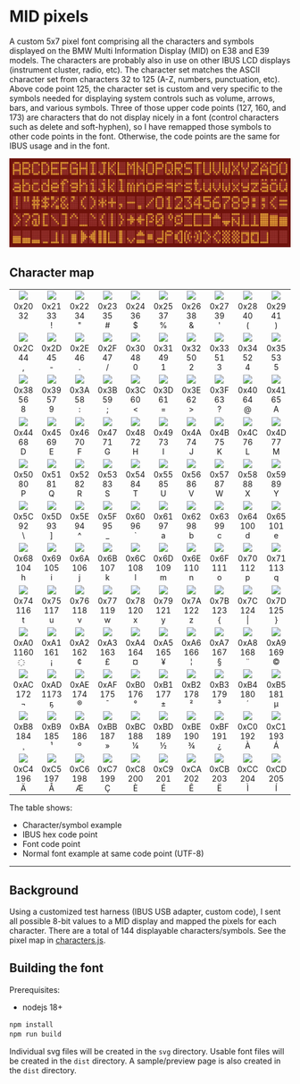# MID pixels

A custom 5x7 pixel font comprising all the characters and symbols displayed on the BMW Multi Information Display (MID) on E38 and E39 models. The characters are probably also in use on other IBUS LCD displays (instrument cluster, radio, etc). The character set matches the ASCII character set from characters 32 to 125 (A-Z, numbers, punctuation, etc). Above code point 125, the character set is custom and very specific to the symbols needed for displaying system controls such as volume, arrows, bars, and various symbols. Three of those upper code points (127, 160, and 173) are characters that do not display nicely in a font (control characters such as delete and soft-hyphen), so I have remapped those symbols to other code points in the font. Otherwise, the code points are the same for IBUS usage and in the font.

<!--<picture>
  <source media="(prefers-color-scheme: dark)" srcset="./assets/sample-dark.png">
  <img alt="Sample character set" src="./assets/sample-light.png">
</picture>-->

![Sample character set](./assets/sample-lcd.png)

## Character map

<table>
  <tbody>
    <tr>
      <td align="center">
        <img height="20px" src="https://dfuchslin.github.io/midpixels/midpixels.svg#32"/><br/>
        0x20<br/>
        32<br/>
        &nbsp;
      </td>
      <td align="center">
        <img height="20px" src="https://dfuchslin.github.io/midpixels/midpixels.svg#33"/><br/>
        0x21<br/>
        33<br/>
        &#33;
      </td>
      <td align="center">
        <img height="20px" src="https://dfuchslin.github.io/midpixels/midpixels.svg#34"/><br/>
        0x22<br/>
        34<br/>
        &#34;
      </td>
      <td align="center">
        <img height="20px" src="https://dfuchslin.github.io/midpixels/midpixels.svg#35"/><br/>
        0x23<br/>
        35<br/>
        &#35;
      </td>
      <td align="center">
        <img height="20px" src="https://dfuchslin.github.io/midpixels/midpixels.svg#36"/><br/>
        0x24<br/>
        36<br/>
        &#36;
      </td>
      <td align="center">
        <img height="20px" src="https://dfuchslin.github.io/midpixels/midpixels.svg#37"/><br/>
        0x25<br/>
        37<br/>
        &#37;
      </td>
      <td align="center">
        <img height="20px" src="https://dfuchslin.github.io/midpixels/midpixels.svg#38"/><br/>
        0x26<br/>
        38<br/>
        &#38;
      </td>
      <td align="center">
        <img height="20px" src="https://dfuchslin.github.io/midpixels/midpixels.svg#39"/><br/>
        0x27<br/>
        39<br/>
        &#39;
      </td>
      <td align="center">
        <img height="20px" src="https://dfuchslin.github.io/midpixels/midpixels.svg#40"/><br/>
        0x28<br/>
        40<br/>
        &#40;
      </td>
      <td align="center">
        <img height="20px" src="https://dfuchslin.github.io/midpixels/midpixels.svg#41"/><br/>
        0x29<br/>
        41<br/>
        &#41;
      </td>
      <td align="center">
        <img height="20px" src="https://dfuchslin.github.io/midpixels/midpixels.svg#42"/><br/>
        0x2A<br/>
        42<br/>
        &#42;
      </td>
      <td align="center">
        <img height="20px" src="https://dfuchslin.github.io/midpixels/midpixels.svg#43"/><br/>
        0x2B<br/>
        43<br/>
        &#43;
      </td>
    </tr>
    <tr>
      <td align="center">
        <img height="20px" src="https://dfuchslin.github.io/midpixels/midpixels.svg#44"/><br/>
        0x2C<br/>
        44<br/>
        &#44;
      </td>
      <td align="center">
        <img height="20px" src="https://dfuchslin.github.io/midpixels/midpixels.svg#45"/><br/>
        0x2D<br/>
        45<br/>
        &#45;
      </td>
      <td align="center">
        <img height="20px" src="https://dfuchslin.github.io/midpixels/midpixels.svg#46"/><br/>
        0x2E<br/>
        46<br/>
        &#46;
      </td>
      <td align="center">
        <img height="20px" src="https://dfuchslin.github.io/midpixels/midpixels.svg#47"/><br/>
        0x2F<br/>
        47<br/>
        &#47;
      </td>
      <td align="center">
        <img height="20px" src="https://dfuchslin.github.io/midpixels/midpixels.svg#48"/><br/>
        0x30<br/>
        48<br/>
        &#48;
      </td>
      <td align="center">
        <img height="20px" src="https://dfuchslin.github.io/midpixels/midpixels.svg#49"/><br/>
        0x31<br/>
        49<br/>
        &#49;
      </td>
      <td align="center">
        <img height="20px" src="https://dfuchslin.github.io/midpixels/midpixels.svg#50"/><br/>
        0x32<br/>
        50<br/>
        &#50;
      </td>
      <td align="center">
        <img height="20px" src="https://dfuchslin.github.io/midpixels/midpixels.svg#51"/><br/>
        0x33<br/>
        51<br/>
        &#51;
      </td>
      <td align="center">
        <img height="20px" src="https://dfuchslin.github.io/midpixels/midpixels.svg#52"/><br/>
        0x34<br/>
        52<br/>
        &#52;
      </td>
      <td align="center">
        <img height="20px" src="https://dfuchslin.github.io/midpixels/midpixels.svg#53"/><br/>
        0x35<br/>
        53<br/>
        &#53;
      </td>
      <td align="center">
        <img height="20px" src="https://dfuchslin.github.io/midpixels/midpixels.svg#54"/><br/>
        0x36<br/>
        54<br/>
        &#54;
      </td>
      <td align="center">
        <img height="20px" src="https://dfuchslin.github.io/midpixels/midpixels.svg#55"/><br/>
        0x37<br/>
        55<br/>
        &#55;
      </td>
    </tr>
    <tr>
      <td align="center">
        <img height="20px" src="https://dfuchslin.github.io/midpixels/midpixels.svg#56"/><br/>
        0x38<br/>
        56<br/>
        &#56;
      </td>
      <td align="center">
        <img height="20px" src="https://dfuchslin.github.io/midpixels/midpixels.svg#57"/><br/>
        0x39<br/>
        57<br/>
        &#57;
      </td>
      <td align="center">
        <img height="20px" src="https://dfuchslin.github.io/midpixels/midpixels.svg#58"/><br/>
        0x3A<br/>
        58<br/>
        &#58;
      </td>
      <td align="center">
        <img height="20px" src="https://dfuchslin.github.io/midpixels/midpixels.svg#59"/><br/>
        0x3B<br/>
        59<br/>
        &#59;
      </td>
      <td align="center">
        <img height="20px" src="https://dfuchslin.github.io/midpixels/midpixels.svg#60"/><br/>
        0x3C<br/>
        60<br/>
        &#60;
      </td>
      <td align="center">
        <img height="20px" src="https://dfuchslin.github.io/midpixels/midpixels.svg#61"/><br/>
        0x3D<br/>
        61<br/>
        &#61;
      </td>
      <td align="center">
        <img height="20px" src="https://dfuchslin.github.io/midpixels/midpixels.svg#62"/><br/>
        0x3E<br/>
        62<br/>
        &#62;
      </td>
      <td align="center">
        <img height="20px" src="https://dfuchslin.github.io/midpixels/midpixels.svg#63"/><br/>
        0x3F<br/>
        63<br/>
        &#63;
      </td>
      <td align="center">
        <img height="20px" src="https://dfuchslin.github.io/midpixels/midpixels.svg#64"/><br/>
        0x40<br/>
        64<br/>
        &#64;
      </td>
      <td align="center">
        <img height="20px" src="https://dfuchslin.github.io/midpixels/midpixels.svg#65"/><br/>
        0x41<br/>
        65<br/>
        &#65;
      </td>
      <td align="center">
        <img height="20px" src="https://dfuchslin.github.io/midpixels/midpixels.svg#66"/><br/>
        0x42<br/>
        66<br/>
        &#66;
      </td>
      <td align="center">
        <img height="20px" src="https://dfuchslin.github.io/midpixels/midpixels.svg#67"/><br/>
        0x43<br/>
        67<br/>
        &#67;
      </td>
    </tr>
    <tr>
      <td align="center">
        <img height="20px" src="https://dfuchslin.github.io/midpixels/midpixels.svg#68"/><br/>
        0x44<br/>
        68<br/>
        &#68;
      </td>
      <td align="center">
        <img height="20px" src="https://dfuchslin.github.io/midpixels/midpixels.svg#69"/><br/>
        0x45<br/>
        69<br/>
        &#69;
      </td>
      <td align="center">
        <img height="20px" src="https://dfuchslin.github.io/midpixels/midpixels.svg#70"/><br/>
        0x46<br/>
        70<br/>
        &#70;
      </td>
      <td align="center">
        <img height="20px" src="https://dfuchslin.github.io/midpixels/midpixels.svg#71"/><br/>
        0x47<br/>
        71<br/>
        &#71;
      </td>
      <td align="center">
        <img height="20px" src="https://dfuchslin.github.io/midpixels/midpixels.svg#72"/><br/>
        0x48<br/>
        72<br/>
        &#72;
      </td>
      <td align="center">
        <img height="20px" src="https://dfuchslin.github.io/midpixels/midpixels.svg#73"/><br/>
        0x49<br/>
        73<br/>
        &#73;
      </td>
      <td align="center">
        <img height="20px" src="https://dfuchslin.github.io/midpixels/midpixels.svg#74"/><br/>
        0x4A<br/>
        74<br/>
        &#74;
      </td>
      <td align="center">
        <img height="20px" src="https://dfuchslin.github.io/midpixels/midpixels.svg#75"/><br/>
        0x4B<br/>
        75<br/>
        &#75;
      </td>
      <td align="center">
        <img height="20px" src="https://dfuchslin.github.io/midpixels/midpixels.svg#76"/><br/>
        0x4C<br/>
        76<br/>
        &#76;
      </td>
      <td align="center">
        <img height="20px" src="https://dfuchslin.github.io/midpixels/midpixels.svg#77"/><br/>
        0x4D<br/>
        77<br/>
        &#77;
      </td>
      <td align="center">
        <img height="20px" src="https://dfuchslin.github.io/midpixels/midpixels.svg#78"/><br/>
        0x4E<br/>
        78<br/>
        &#78;
      </td>
      <td align="center">
        <img height="20px" src="https://dfuchslin.github.io/midpixels/midpixels.svg#79"/><br/>
        0x4F<br/>
        79<br/>
        &#79;
      </td>
    </tr>
    <tr>
      <td align="center">
        <img height="20px" src="https://dfuchslin.github.io/midpixels/midpixels.svg#80"/><br/>
        0x50<br/>
        80<br/>
        &#80;
      </td>
      <td align="center">
        <img height="20px" src="https://dfuchslin.github.io/midpixels/midpixels.svg#81"/><br/>
        0x51<br/>
        81<br/>
        &#81;
      </td>
      <td align="center">
        <img height="20px" src="https://dfuchslin.github.io/midpixels/midpixels.svg#82"/><br/>
        0x52<br/>
        82<br/>
        &#82;
      </td>
      <td align="center">
        <img height="20px" src="https://dfuchslin.github.io/midpixels/midpixels.svg#83"/><br/>
        0x53<br/>
        83<br/>
        &#83;
      </td>
      <td align="center">
        <img height="20px" src="https://dfuchslin.github.io/midpixels/midpixels.svg#84"/><br/>
        0x54<br/>
        84<br/>
        &#84;
      </td>
      <td align="center">
        <img height="20px" src="https://dfuchslin.github.io/midpixels/midpixels.svg#85"/><br/>
        0x55<br/>
        85<br/>
        &#85;
      </td>
      <td align="center">
        <img height="20px" src="https://dfuchslin.github.io/midpixels/midpixels.svg#86"/><br/>
        0x56<br/>
        86<br/>
        &#86;
      </td>
      <td align="center">
        <img height="20px" src="https://dfuchslin.github.io/midpixels/midpixels.svg#87"/><br/>
        0x57<br/>
        87<br/>
        &#87;
      </td>
      <td align="center">
        <img height="20px" src="https://dfuchslin.github.io/midpixels/midpixels.svg#88"/><br/>
        0x58<br/>
        88<br/>
        &#88;
      </td>
      <td align="center">
        <img height="20px" src="https://dfuchslin.github.io/midpixels/midpixels.svg#89"/><br/>
        0x59<br/>
        89<br/>
        &#89;
      </td>
      <td align="center">
        <img height="20px" src="https://dfuchslin.github.io/midpixels/midpixels.svg#90"/><br/>
        0x5A<br/>
        90<br/>
        &#90;
      </td>
      <td align="center">
        <img height="20px" src="https://dfuchslin.github.io/midpixels/midpixels.svg#91"/><br/>
        0x5B<br/>
        91<br/>
        &#91;
      </td>
    </tr>
    <tr>
      <td align="center">
        <img height="20px" src="https://dfuchslin.github.io/midpixels/midpixels.svg#92"/><br/>
        0x5C<br/>
        92<br/>
        &#92;
      </td>
      <td align="center">
        <img height="20px" src="https://dfuchslin.github.io/midpixels/midpixels.svg#93"/><br/>
        0x5D<br/>
        93<br/>
        &#93;
      </td>
      <td align="center">
        <img height="20px" src="https://dfuchslin.github.io/midpixels/midpixels.svg#94"/><br/>
        0x5E<br/>
        94<br/>
        &#94;
      </td>
      <td align="center">
        <img height="20px" src="https://dfuchslin.github.io/midpixels/midpixels.svg#95"/><br/>
        0x5F<br/>
        95<br/>
        &#95;
      </td>
      <td align="center">
        <img height="20px" src="https://dfuchslin.github.io/midpixels/midpixels.svg#96"/><br/>
        0x60<br/>
        96<br/>
        &#96;
      </td>
      <td align="center">
        <img height="20px" src="https://dfuchslin.github.io/midpixels/midpixels.svg#97"/><br/>
        0x61<br/>
        97<br/>
        &#97;
      </td>
      <td align="center">
        <img height="20px" src="https://dfuchslin.github.io/midpixels/midpixels.svg#98"/><br/>
        0x62<br/>
        98<br/>
        &#98;
      </td>
      <td align="center">
        <img height="20px" src="https://dfuchslin.github.io/midpixels/midpixels.svg#99"/><br/>
        0x63<br/>
        99<br/>
        &#99;
      </td>
      <td align="center">
        <img height="20px" src="https://dfuchslin.github.io/midpixels/midpixels.svg#100"/><br/>
        0x64<br/>
        100<br/>
        &#100;
      </td>
      <td align="center">
        <img height="20px" src="https://dfuchslin.github.io/midpixels/midpixels.svg#101"/><br/>
        0x65<br/>
        101<br/>
        &#101;
      </td>
      <td align="center">
        <img height="20px" src="https://dfuchslin.github.io/midpixels/midpixels.svg#102"/><br/>
        0x66<br/>
        102<br/>
        &#102;
      </td>
      <td align="center">
        <img height="20px" src="https://dfuchslin.github.io/midpixels/midpixels.svg#103"/><br/>
        0x67<br/>
        103<br/>
        &#103;
      </td>
    </tr>
    <tr>
      <td align="center">
        <img height="20px" src="https://dfuchslin.github.io/midpixels/midpixels.svg#104"/><br/>
        0x68<br/>
        104<br/>
        &#104;
      </td>
      <td align="center">
        <img height="20px" src="https://dfuchslin.github.io/midpixels/midpixels.svg#105"/><br/>
        0x69<br/>
        105<br/>
        &#105;
      </td>
      <td align="center">
        <img height="20px" src="https://dfuchslin.github.io/midpixels/midpixels.svg#106"/><br/>
        0x6A<br/>
        106<br/>
        &#106;
      </td>
      <td align="center">
        <img height="20px" src="https://dfuchslin.github.io/midpixels/midpixels.svg#107"/><br/>
        0x6B<br/>
        107<br/>
        &#107;
      </td>
      <td align="center">
        <img height="20px" src="https://dfuchslin.github.io/midpixels/midpixels.svg#108"/><br/>
        0x6C<br/>
        108<br/>
        &#108;
      </td>
      <td align="center">
        <img height="20px" src="https://dfuchslin.github.io/midpixels/midpixels.svg#109"/><br/>
        0x6D<br/>
        109<br/>
        &#109;
      </td>
      <td align="center">
        <img height="20px" src="https://dfuchslin.github.io/midpixels/midpixels.svg#110"/><br/>
        0x6E<br/>
        110<br/>
        &#110;
      </td>
      <td align="center">
        <img height="20px" src="https://dfuchslin.github.io/midpixels/midpixels.svg#111"/><br/>
        0x6F<br/>
        111<br/>
        &#111;
      </td>
      <td align="center">
        <img height="20px" src="https://dfuchslin.github.io/midpixels/midpixels.svg#112"/><br/>
        0x70<br/>
        112<br/>
        &#112;
      </td>
      <td align="center">
        <img height="20px" src="https://dfuchslin.github.io/midpixels/midpixels.svg#113"/><br/>
        0x71<br/>
        113<br/>
        &#113;
      </td>
      <td align="center">
        <img height="20px" src="https://dfuchslin.github.io/midpixels/midpixels.svg#114"/><br/>
        0x72<br/>
        114<br/>
        &#114;
      </td>
      <td align="center">
        <img height="20px" src="https://dfuchslin.github.io/midpixels/midpixels.svg#115"/><br/>
        0x73<br/>
        115<br/>
        &#115;
      </td>
    </tr>
    <tr>
      <td align="center">
        <img height="20px" src="https://dfuchslin.github.io/midpixels/midpixels.svg#116"/><br/>
        0x74<br/>
        116<br/>
        &#116;
      </td>
      <td align="center">
        <img height="20px" src="https://dfuchslin.github.io/midpixels/midpixels.svg#117"/><br/>
        0x75<br/>
        117<br/>
        &#117;
      </td>
      <td align="center">
        <img height="20px" src="https://dfuchslin.github.io/midpixels/midpixels.svg#118"/><br/>
        0x76<br/>
        118<br/>
        &#118;
      </td>
      <td align="center">
        <img height="20px" src="https://dfuchslin.github.io/midpixels/midpixels.svg#119"/><br/>
        0x77<br/>
        119<br/>
        &#119;
      </td>
      <td align="center">
        <img height="20px" src="https://dfuchslin.github.io/midpixels/midpixels.svg#120"/><br/>
        0x78<br/>
        120<br/>
        &#120;
      </td>
      <td align="center">
        <img height="20px" src="https://dfuchslin.github.io/midpixels/midpixels.svg#121"/><br/>
        0x79<br/>
        121<br/>
        &#121;
      </td>
      <td align="center">
        <img height="20px" src="https://dfuchslin.github.io/midpixels/midpixels.svg#122"/><br/>
        0x7A<br/>
        122<br/>
        &#122;
      </td>
      <td align="center">
        <img height="20px" src="https://dfuchslin.github.io/midpixels/midpixels.svg#123"/><br/>
        0x7B<br/>
        123<br/>
        &#123;
      </td>
      <td align="center">
        <img height="20px" src="https://dfuchslin.github.io/midpixels/midpixels.svg#124"/><br/>
        0x7C<br/>
        124<br/>
        &#124;
      </td>
      <td align="center">
        <img height="20px" src="https://dfuchslin.github.io/midpixels/midpixels.svg#125"/><br/>
        0x7D<br/>
        125<br/>
        &#125;
      </td>
      <td align="center">
        <img height="20px" src="https://dfuchslin.github.io/midpixels/midpixels.svg#126"/><br/>
        0x7E<br/>
        126<br/>
        &#126;
      </td>
      <td align="center">
        <img height="20px" src="https://dfuchslin.github.io/midpixels/midpixels.svg#127"/><br/>
        0x7F<br/>
        1127<br/>
        &#1127;
      </td>
    </tr>
    <tr>
      <td align="center">
        <img height="20px" src="https://dfuchslin.github.io/midpixels/midpixels.svg#160"/><br/>
        0xA0<br/>
        1160<br/>
        &#1160;
      </td>
      <td align="center">
        <img height="20px" src="https://dfuchslin.github.io/midpixels/midpixels.svg#161"/><br/>
        0xA1<br/>
        161<br/>
        &#161;
      </td>
      <td align="center">
        <img height="20px" src="https://dfuchslin.github.io/midpixels/midpixels.svg#162"/><br/>
        0xA2<br/>
        162<br/>
        &#162;
      </td>
      <td align="center">
        <img height="20px" src="https://dfuchslin.github.io/midpixels/midpixels.svg#163"/><br/>
        0xA3<br/>
        163<br/>
        &#163;
      </td>
      <td align="center">
        <img height="20px" src="https://dfuchslin.github.io/midpixels/midpixels.svg#164"/><br/>
        0xA4<br/>
        164<br/>
        &#164;
      </td>
      <td align="center">
        <img height="20px" src="https://dfuchslin.github.io/midpixels/midpixels.svg#165"/><br/>
        0xA5<br/>
        165<br/>
        &#165;
      </td>
      <td align="center">
        <img height="20px" src="https://dfuchslin.github.io/midpixels/midpixels.svg#166"/><br/>
        0xA6<br/>
        166<br/>
        &#166;
      </td>
      <td align="center">
        <img height="20px" src="https://dfuchslin.github.io/midpixels/midpixels.svg#167"/><br/>
        0xA7<br/>
        167<br/>
        &#167;
      </td>
      <td align="center">
        <img height="20px" src="https://dfuchslin.github.io/midpixels/midpixels.svg#168"/><br/>
        0xA8<br/>
        168<br/>
        &#168;
      </td>
      <td align="center">
        <img height="20px" src="https://dfuchslin.github.io/midpixels/midpixels.svg#169"/><br/>
        0xA9<br/>
        169<br/>
        &#169;
      </td>
      <td align="center">
        <img height="20px" src="https://dfuchslin.github.io/midpixels/midpixels.svg#170"/><br/>
        0xAA<br/>
        170<br/>
        &#170;
      </td>
      <td align="center">
        <img height="20px" src="https://dfuchslin.github.io/midpixels/midpixels.svg#171"/><br/>
        0xAB<br/>
        171<br/>
        &#171;
      </td>
    </tr>
    <tr>
      <td align="center">
        <img height="20px" src="https://dfuchslin.github.io/midpixels/midpixels.svg#172"/><br/>
        0xAC<br/>
        172<br/>
        &#172;
      </td>
      <td align="center">
        <img height="20px" src="https://dfuchslin.github.io/midpixels/midpixels.svg#173"/><br/>
        0xAD<br/>
        1173<br/>
        &#1173;
      </td>
      <td align="center">
        <img height="20px" src="https://dfuchslin.github.io/midpixels/midpixels.svg#174"/><br/>
        0xAE<br/>
        174<br/>
        &#174;
      </td>
      <td align="center">
        <img height="20px" src="https://dfuchslin.github.io/midpixels/midpixels.svg#175"/><br/>
        0xAF<br/>
        175<br/>
        &#175;
      </td>
      <td align="center">
        <img height="20px" src="https://dfuchslin.github.io/midpixels/midpixels.svg#176"/><br/>
        0xB0<br/>
        176<br/>
        &#176;
      </td>
      <td align="center">
        <img height="20px" src="https://dfuchslin.github.io/midpixels/midpixels.svg#177"/><br/>
        0xB1<br/>
        177<br/>
        &#177;
      </td>
      <td align="center">
        <img height="20px" src="https://dfuchslin.github.io/midpixels/midpixels.svg#178"/><br/>
        0xB2<br/>
        178<br/>
        &#178;
      </td>
      <td align="center">
        <img height="20px" src="https://dfuchslin.github.io/midpixels/midpixels.svg#179"/><br/>
        0xB3<br/>
        179<br/>
        &#179;
      </td>
      <td align="center">
        <img height="20px" src="https://dfuchslin.github.io/midpixels/midpixels.svg#180"/><br/>
        0xB4<br/>
        180<br/>
        &#180;
      </td>
      <td align="center">
        <img height="20px" src="https://dfuchslin.github.io/midpixels/midpixels.svg#181"/><br/>
        0xB5<br/>
        181<br/>
        &#181;
      </td>
      <td align="center">
        <img height="20px" src="https://dfuchslin.github.io/midpixels/midpixels.svg#182"/><br/>
        0xB6<br/>
        182<br/>
        &#182;
      </td>
      <td align="center">
        <img height="20px" src="https://dfuchslin.github.io/midpixels/midpixels.svg#183"/><br/>
        0xB7<br/>
        183<br/>
        &#183;
      </td>
    </tr>
    <tr>
      <td align="center">
        <img height="20px" src="https://dfuchslin.github.io/midpixels/midpixels.svg#184"/><br/>
        0xB8<br/>
        184<br/>
        &#184;
      </td>
      <td align="center">
        <img height="20px" src="https://dfuchslin.github.io/midpixels/midpixels.svg#185"/><br/>
        0xB9<br/>
        185<br/>
        &#185;
      </td>
      <td align="center">
        <img height="20px" src="https://dfuchslin.github.io/midpixels/midpixels.svg#186"/><br/>
        0xBA<br/>
        186<br/>
        &#186;
      </td>
      <td align="center">
        <img height="20px" src="https://dfuchslin.github.io/midpixels/midpixels.svg#187"/><br/>
        0xBB<br/>
        187<br/>
        &#187;
      </td>
      <td align="center">
        <img height="20px" src="https://dfuchslin.github.io/midpixels/midpixels.svg#188"/><br/>
        0xBC<br/>
        188<br/>
        &#188;
      </td>
      <td align="center">
        <img height="20px" src="https://dfuchslin.github.io/midpixels/midpixels.svg#189"/><br/>
        0xBD<br/>
        189<br/>
        &#189;
      </td>
      <td align="center">
        <img height="20px" src="https://dfuchslin.github.io/midpixels/midpixels.svg#190"/><br/>
        0xBE<br/>
        190<br/>
        &#190;
      </td>
      <td align="center">
        <img height="20px" src="https://dfuchslin.github.io/midpixels/midpixels.svg#191"/><br/>
        0xBF<br/>
        191<br/>
        &#191;
      </td>
      <td align="center">
        <img height="20px" src="https://dfuchslin.github.io/midpixels/midpixels.svg#192"/><br/>
        0xC0<br/>
        192<br/>
        &#192;
      </td>
      <td align="center">
        <img height="20px" src="https://dfuchslin.github.io/midpixels/midpixels.svg#193"/><br/>
        0xC1<br/>
        193<br/>
        &#193;
      </td>
      <td align="center">
        <img height="20px" src="https://dfuchslin.github.io/midpixels/midpixels.svg#194"/><br/>
        0xC2<br/>
        194<br/>
        &#194;
      </td>
      <td align="center">
        <img height="20px" src="https://dfuchslin.github.io/midpixels/midpixels.svg#195"/><br/>
        0xC3<br/>
        195<br/>
        &#195;
      </td>
    </tr>
    <tr>
      <td align="center">
        <img height="20px" src="https://dfuchslin.github.io/midpixels/midpixels.svg#196"/><br/>
        0xC4<br/>
        196<br/>
        &#196;
      </td>
      <td align="center">
        <img height="20px" src="https://dfuchslin.github.io/midpixels/midpixels.svg#197"/><br/>
        0xC5<br/>
        197<br/>
        &#197;
      </td>
      <td align="center">
        <img height="20px" src="https://dfuchslin.github.io/midpixels/midpixels.svg#198"/><br/>
        0xC6<br/>
        198<br/>
        &#198;
      </td>
      <td align="center">
        <img height="20px" src="https://dfuchslin.github.io/midpixels/midpixels.svg#199"/><br/>
        0xC7<br/>
        199<br/>
        &#199;
      </td>
      <td align="center">
        <img height="20px" src="https://dfuchslin.github.io/midpixels/midpixels.svg#200"/><br/>
        0xC8<br/>
        200<br/>
        &#200;
      </td>
      <td align="center">
        <img height="20px" src="https://dfuchslin.github.io/midpixels/midpixels.svg#201"/><br/>
        0xC9<br/>
        201<br/>
        &#201;
      </td>
      <td align="center">
        <img height="20px" src="https://dfuchslin.github.io/midpixels/midpixels.svg#202"/><br/>
        0xCA<br/>
        202<br/>
        &#202;
      </td>
      <td align="center">
        <img height="20px" src="https://dfuchslin.github.io/midpixels/midpixels.svg#203"/><br/>
        0xCB<br/>
        203<br/>
        &#203;
      </td>
      <td align="center">
        <img height="20px" src="https://dfuchslin.github.io/midpixels/midpixels.svg#204"/><br/>
        0xCC<br/>
        204<br/>
        &#204;
      </td>
      <td align="center">
        <img height="20px" src="https://dfuchslin.github.io/midpixels/midpixels.svg#205"/><br/>
        0xCD<br/>
        205<br/>
        &#205;
      </td>
      <td align="center">
        <img height="20px" src="https://dfuchslin.github.io/midpixels/midpixels.svg#206"/><br/>
        0xCE<br/>
        206<br/>
        &#206;
      </td>
      <td align="center">
        <img height="20px" src="https://dfuchslin.github.io/midpixels/midpixels.svg#207"/><br/>
        0xCF<br/>
        207<br/>
        &#207;
      </td>
    </tr>
  </tbody>
</table>

The table shows:
* Character/symbol example
* IBUS hex code point
* Font code point
* Normal font example at same code point (UTF-8)

---

## Background

Using a customized test harness (IBUS USB adapter, custom code), I sent all possible 8-bit values to a MID display and mapped the pixels for each character. There are a total of 144 displayable characters/symbols. See the pixel map in [characters.js](./src/characters.js).

## Building the font

Prerequisites:
* nodejs 18+

```bash
npm install
npm run build
```

Individual svg files will be created in the `svg` directory. Usable font files will be created in the `dist` directory. A sample/preview page is also created in the `dist` directory.

